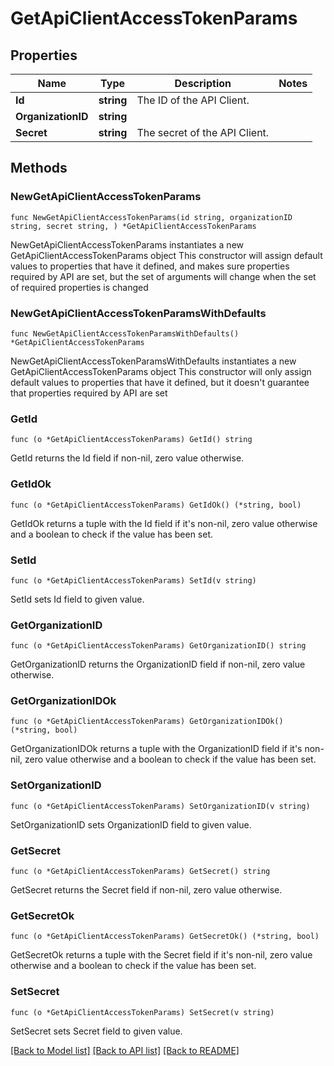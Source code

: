 # GetApiClientAccessTokenParams

## Properties

Name | Type | Description | Notes
------------ | ------------- | ------------- | -------------
**Id** | **string** | The ID of the API Client. | 
**OrganizationID** | **string** |  | 
**Secret** | **string** | The secret of the API Client. | 

## Methods

### NewGetApiClientAccessTokenParams

`func NewGetApiClientAccessTokenParams(id string, organizationID string, secret string, ) *GetApiClientAccessTokenParams`

NewGetApiClientAccessTokenParams instantiates a new GetApiClientAccessTokenParams object
This constructor will assign default values to properties that have it defined,
and makes sure properties required by API are set, but the set of arguments
will change when the set of required properties is changed

### NewGetApiClientAccessTokenParamsWithDefaults

`func NewGetApiClientAccessTokenParamsWithDefaults() *GetApiClientAccessTokenParams`

NewGetApiClientAccessTokenParamsWithDefaults instantiates a new GetApiClientAccessTokenParams object
This constructor will only assign default values to properties that have it defined,
but it doesn't guarantee that properties required by API are set

### GetId

`func (o *GetApiClientAccessTokenParams) GetId() string`

GetId returns the Id field if non-nil, zero value otherwise.

### GetIdOk

`func (o *GetApiClientAccessTokenParams) GetIdOk() (*string, bool)`

GetIdOk returns a tuple with the Id field if it's non-nil, zero value otherwise
and a boolean to check if the value has been set.

### SetId

`func (o *GetApiClientAccessTokenParams) SetId(v string)`

SetId sets Id field to given value.


### GetOrganizationID

`func (o *GetApiClientAccessTokenParams) GetOrganizationID() string`

GetOrganizationID returns the OrganizationID field if non-nil, zero value otherwise.

### GetOrganizationIDOk

`func (o *GetApiClientAccessTokenParams) GetOrganizationIDOk() (*string, bool)`

GetOrganizationIDOk returns a tuple with the OrganizationID field if it's non-nil, zero value otherwise
and a boolean to check if the value has been set.

### SetOrganizationID

`func (o *GetApiClientAccessTokenParams) SetOrganizationID(v string)`

SetOrganizationID sets OrganizationID field to given value.


### GetSecret

`func (o *GetApiClientAccessTokenParams) GetSecret() string`

GetSecret returns the Secret field if non-nil, zero value otherwise.

### GetSecretOk

`func (o *GetApiClientAccessTokenParams) GetSecretOk() (*string, bool)`

GetSecretOk returns a tuple with the Secret field if it's non-nil, zero value otherwise
and a boolean to check if the value has been set.

### SetSecret

`func (o *GetApiClientAccessTokenParams) SetSecret(v string)`

SetSecret sets Secret field to given value.



[[Back to Model list]](../README.md#documentation-for-models) [[Back to API list]](../README.md#documentation-for-api-endpoints) [[Back to README]](../README.md)


